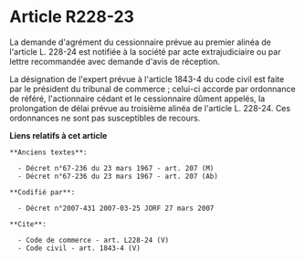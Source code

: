 # Article R228-23

La demande d'agrément du cessionnaire prévue au premier alinéa de l'article L. 228-24 est notifiée à la société par acte
extrajudiciaire ou par lettre recommandée avec demande d'avis de réception. 

La désignation de l'expert prévue à l'article 1843-4 du code civil est faite par le président du tribunal de commerce ;
celui-ci accorde par ordonnance de référé, l'actionnaire cédant et le cessionnaire dûment appelés, la prolongation de délai
prévue au troisième alinéa de l'article L. 228-24. Ces ordonnances ne sont pas susceptibles de recours.

**Liens relatifs à cet article**

	**Anciens textes**:

	  - Décret n°67-236 du 23 mars 1967 - art. 207 (M)
	  - Décret n°67-236 du 23 mars 1967 - art. 207 (Ab)

	**Codifié par**:

	  - Décret n°2007-431 2007-03-25 JORF 27 mars 2007

	**Cite**:

	  - Code de commerce - art. L228-24 (V)
	  - Code civil - art. 1843-4 (V)
